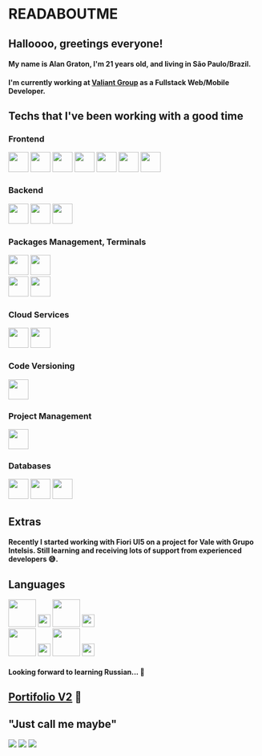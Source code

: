 # READABOUTME

## Halloooo, greetings everyone!
#### My name is Alan Graton, I'm 21 years old, and living in São Paulo/Brazil.

#### I'm currently working at [**Valiant Group**](https://valiantgroup.com.br/) as a Fullstack Web/Mobile Developer.

## Techs that I've been working with a good time

### Frontend

<div>
  <img src="https://cdn.jsdelivr.net/gh/devicons/devicon/icons/react/react-original.svg" width="40" />
  <img src="https://cdn.jsdelivr.net/gh/devicons/devicon/icons/javascript/javascript-original.svg" width="40" />
  <img src="https://cdn.jsdelivr.net/gh/devicons/devicon/icons/typescript/typescript-original.svg" width="40" />
  <img src="https://cdn.jsdelivr.net/gh/devicons/devicon/icons/sass/sass-original.svg" width="40" />
  <img src="https://cdn.jsdelivr.net/gh/devicons/devicon/icons/html5/html5-original.svg" width="40" />
  <img src="https://cdn.jsdelivr.net/gh/devicons/devicon/icons/css3/css3-original.svg" width="40" />
  <img src="https://github.com/Alan-Graton/Alan-Graton/assets/71227163/9ddfe2ba-1ced-4555-a5ca-312b9c109076" width="40" />
</div>

### Backend

<div>
  <img src="https://github.com/Alan-Graton/Alan-Graton/assets/71227163/8fc4df6a-b920-4db0-99c5-e2c0b7f1a8b4" width="40" />
  <img src="https://cdn.jsdelivr.net/gh/devicons/devicon/icons/nodejs/nodejs-original.svg" width="40" />
  <img src="https://cdn.jsdelivr.net/gh/devicons/devicon/icons/typescript/typescript-original.svg" width="40" />
</div>

### Packages Management, Terminals

<div>
  <img src="https://cdn.jsdelivr.net/gh/devicons/devicon/icons/npm/npm-original-wordmark.svg" width="40" />
  <img src="https://github.com/Alan-Graton/Alan-Graton/assets/71227163/6d1c3164-39f4-4fd2-ae05-561a472bb922" width="40" />
  <br/ >
  <img src="https://github.com/Alan-Graton/Alan-Graton/assets/71227163/a5e55dc9-fc65-4a91-b59a-9a4adb74d7d8" width="40" />
  <img src="https://cdn.jsdelivr.net/gh/devicons/devicon/icons/bash/bash-original.svg" width="40" />
</div>

### Cloud Services

<div>
  <img src="https://github.com/Alan-Graton/Alan-Graton/assets/71227163/412ee062-2396-4cff-81e3-aeb7ef713abb" width="40" />
  <img src="https://cdn.jsdelivr.net/gh/devicons/devicon/icons/googlecloud/googlecloud-original.svg" width="40" />
</div>

### Code Versioning

<div>
  <img src="https://cdn.jsdelivr.net/gh/devicons/devicon/icons/git/git-original.svg" width="40" />
</div>

### Project Management

<div>
  <img src="https://cdn.jsdelivr.net/gh/devicons/devicon/icons/jira/jira-original.svg" width="40" />
</div>

### Databases

<div>
  <img src="https://github.com/Alan-Graton/Alan-Graton/assets/71227163/07339ef1-34d3-4ae9-b845-8a07e5a73832" width="40" />
  <img src="https://cdn.jsdelivr.net/gh/devicons/devicon/icons/mysql/mysql-original.svg" width="40" />
  <img src="https://github.com/Alan-Graton/Alan-Graton/assets/71227163/a052d18a-c0b6-4923-b126-c09baeb98d17" width="40" />
</div>

## Extras

#### Recently I started working with Fiori UI5 on a project for Vale with Grupo Intelsis. Still learning and receiving lots of support from experienced developers 😅.

## Languages
<div>
  <img src="https://github.com/Alan-Graton/Alan-Graton/assets/71227163/24b34538-cd75-47b5-a9b5-13bc59b10ac2" width="55" /> 
  <img src="https://github.com/Alan-Graton/Alan-Graton/assets/71227163/712b8e1c-27df-4dab-9cc2-af1da5574b72" width="25" />

  <img src="https://github.com/Alan-Graton/Alan-Graton/assets/71227163/f0c95a73-7059-486f-83a1-585675bbc07f" width="55" /> 
  <img src="https://github.com/Alan-Graton/Alan-Graton/assets/71227163/712b8e1c-27df-4dab-9cc2-af1da5574b72" width="25" />
</div>

<div>
  <img src="https://github.com/Alan-Graton/Alan-Graton/assets/71227163/bdcc7014-714c-4c62-b89e-80119a36de04" width="55" />
  <img src="https://github.com/Alan-Graton/Alan-Graton/assets/71227163/14d7c61d-0aa6-4cf4-95e3-bc26467996ee" width="25" />

  <img src="https://github.com/Alan-Graton/Alan-Graton/assets/71227163/48fb7774-7b94-45e2-ab13-bc6fd7f178f7" width="55" />
  <img src="https://github.com/Alan-Graton/Alan-Graton/assets/71227163/14d7c61d-0aa6-4cf4-95e3-bc26467996ee" width="25" />
</div>

#### Looking forward to learning Russian... 👀

## [Portifolio V2](https://alan-graton.github.io/Portifolio-V2/) 🚧

## "Just call me maybe"

[<img src="https://img.shields.io/badge/@dev.alangraton%20-pink?style=for-the-badge&logo=instagram" />](https://www.instagram.com/dev.alangraton/) [<img src="https://img.shields.io/badge/Alan Graton Lourenço de Brito%20-blue?style=for-the-badge&logo=linkedin" />](https://www.linkedin.com/in/alan-graton-louren%C3%A7o-de-brito-2695571b5/) [<img src="https://img.shields.io/badge/graton.alan@gmail%20-orange?style=for-the-badge&logo=gmail" />](graton.alan@gmail.com)
